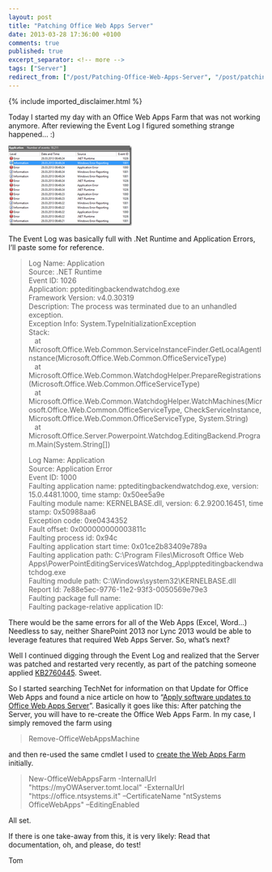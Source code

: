 ```yaml
---
layout: post
title: "Patching Office Web Apps Server"
date: 2013-03-28 17:36:00 +0100
comments: true
published: true
excerpt_separator: <!-- more -->
tags: ["Server"]
redirect_from: ["/post/Patching-Office-Web-Apps-Server", "/post/patching-office-web-apps-server"]
---
```

<!-- more -->
{% include imported_disclaimer.html %}
<p>Today I started my day with an Office Web Apps Farm that was not working anymore. After reviewing the Event Log I figured something strange happened… :) </p>  <p><a href="/assets/image_499.png"><img title="image" style="border-top: 0px; border-right: 0px; border-bottom: 0px; border-left: 0px; display: inline" border="0" alt="image" src="/assets/image_thumb_497.png" width="244" height="158" /></a> </p>  <p>The Event Log was basically full with .Net Runtime and Application Errors, I’ll paste some for reference.</p>  <blockquote>   <p>Log Name: Application      <br />Source: .NET Runtime       <br />Event ID: 1026       <br />Application: ppteditingbackendwatchdog.exe       <br />Framework Version: v4.0.30319       <br />Description: The process was terminated due to an unhandled exception.       <br />Exception Info: System.TypeInitializationException       <br />Stack:       <br />&#160;&#160; at Microsoft.Office.Web.Common.ServiceInstanceFinder.GetLocalAgentInstance(Microsoft.Office.Web.Common.OfficeServiceType)       <br />&#160;&#160; at Microsoft.Office.Web.Common.WatchdogHelper.PrepareRegistrations(Microsoft.Office.Web.Common.OfficeServiceType)       <br />&#160;&#160; at Microsoft.Office.Web.Common.WatchdogHelper.WatchMachines(Microsoft.Office.Web.Common.OfficeServiceType, CheckServiceInstance, Microsoft.Office.Web.Common.OfficeServiceType, System.String)       <br />&#160;&#160; at Microsoft.Office.Server.Powerpoint.Watchdog.EditingBackend.Program.Main(System.String[])</p>    <p>Log Name: Application      <br />Source: Application Error       <br />Event ID: 1000       <br />Faulting application name: ppteditingbackendwatchdog.exe, version: 15.0.4481.1000, time stamp: 0x50ee5a9e       <br />Faulting module name: KERNELBASE.dll, version: 6.2.9200.16451, time stamp: 0x50988aa6       <br />Exception code: 0xe0434352       <br />Fault offset: 0x000000000003811c       <br />Faulting process id: 0x94c       <br />Faulting application start time: 0x01ce2b83409e789a       <br />Faulting application path: C:\Program Files\Microsoft Office Web Apps\PowerPointEditingServicesWatchdog_App\ppteditingbackendwatchdog.exe       <br />Faulting module path: C:\Windows\system32\KERNELBASE.dll       <br />Report Id: 7e88e5ec-9776-11e2-93f3-0050569e79e3       <br />Faulting package full name:       <br />Faulting package-relative application ID: </p> </blockquote>  <p>There would be the same errors for all of the Web Apps (Excel, Word…) Needless to say, neither SharePoint 2013 nor Lync 2013 would be able to leverage features that required Web Apps Server. So, what’s next? </p>  <p>Well I continued digging through the Event Log and realized that the Server was patched and restarted very recently, as part of the patching someone applied <a href="http://www.microsoft.com/en-us/download/details.aspx?id=36981" target="_blank">KB2760445</a>. Sweet.</p>  <p>So I started searching TechNet for information on that Update for Office Web Apps and found a nice article on how to “<a href="http://technet.microsoft.com/en-us/library/jj966220.aspx" target="_blank">Apply software updates to Office Web Apps Server</a>”. Basically it goes like this: After patching the Server, you will have to re-create the Office Web Apps Farm. In my case, I simply removed the farm using</p>  <blockquote>   <p>Remove-OfficeWebAppsMachine</p> </blockquote>  <p>and then re-used the same cmdlet I used to <a href="/post/Office-2013-Web-Apps.aspx" target="_blank">create the Web Apps Farm</a> initially.</p>  <blockquote>   <p>New-OfficeWebAppsFarm -InternalUrl &quot;https://myOWAserver.tomt.local&quot; -ExternalUrl &quot;https://office.ntsystems.it&quot; –CertificateName &quot;ntSystems OfficeWebApps&quot; –EditingEnabled </p> </blockquote>  <p>All set.</p>  <p>If there is one take-away from this, it is very likely: Read that documentation, oh, and please, do test!</p>  <p>Tom</p>
